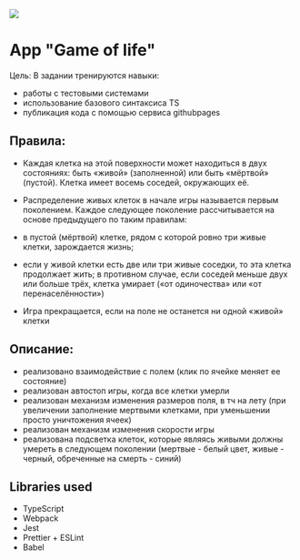 ![](https://github.com/Sergei-Iurevich/game_of_life/actions/workflows/sanity-check.yml/badge.svg)

# App "Game of life"

Цель: В задании тренируются навыки:

- работы с тестовыми системами
- использование базового синтаксиса TS
- публикация кода с помощью сервиса githubpages

## Правила:
- Каждая клетка на этой поверхности может находиться в двух состояниях: быть «живой» (заполненной) или быть «мёртвой» 
(пустой). Клетка имеет восемь соседей, окружающих её.
- Распределение живых клеток в начале игры называется первым поколением. Каждое следующее поколение рассчитывается на 
  основе предыдущего по таким правилам:
- в пустой (мёртвой) клетке, рядом с которой ровно три живые клетки, зарождается жизнь;
- если у живой клетки есть две или три живые соседки, то эта клетка продолжает жить; в противном случае, если соседей меньше двух или больше трёх, клетка умирает («от одиночества» или «от перенаселённости»)

- Игра прекращается, если на поле не останется ни одной «живой» клетки

## Описание:

- реализовано взаимодействие с полем (клик по ячейке меняет ее состояние)
- реализован автостоп игры, когда все клетки умерли
- реализован механизм изменения размеров поля, в тч на лету (при увеличении заполнение мертвыми клетками, при уменьшении просто уничтожения ячеек)
- реализован механизм изменения скорости игры
- реализована подсветка клеток, которые являясь живыми должны умереть в следующем поколении (мертвые - белый цвет, живые - черный, обреченные на смерть - синий)

## Libraries used

- TypeScript
- Webpack
- Jest
- Prettier + ESLint
- Babel
